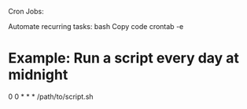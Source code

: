Cron Jobs:

Automate recurring tasks:
bash
Copy code
crontab -e
# Example: Run a script every day at midnight
0 0 * * * /path/to/script.sh
